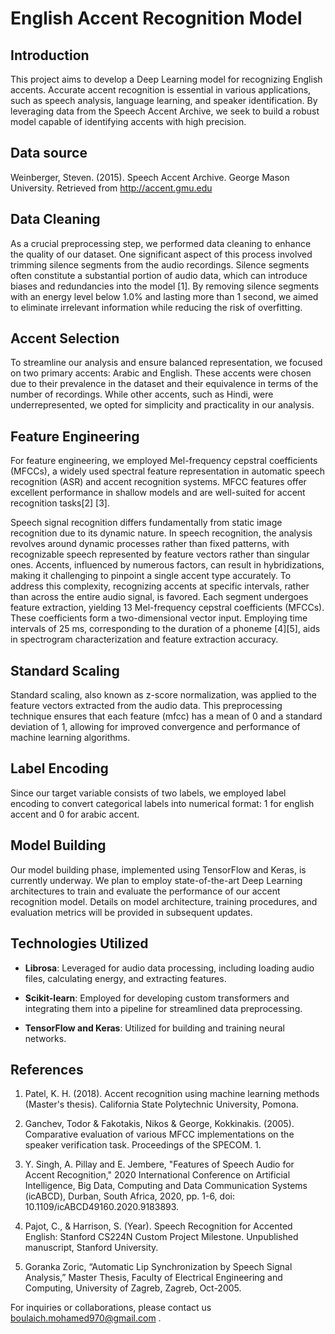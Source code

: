 # English Accent Recognition Model

## Introduction

This project aims to develop a Deep Learning model for recognizing English accents. Accurate accent recognition is essential in various applications, such as speech analysis, language learning, and speaker identification. By leveraging data from the Speech Accent Archive, we seek to build a robust model capable of identifying accents with high precision.

## Data source

Weinberger, Steven. (2015). Speech Accent Archive. George Mason University. Retrieved from http://accent.gmu.edu 

## Data Cleaning

As a crucial preprocessing step, we performed data cleaning to enhance the quality of our dataset. One significant aspect of this process involved trimming silence segments from the audio recordings. Silence segments often constitute a substantial portion of audio data, which can introduce biases and redundancies into the model [1]. By removing silence segments with an energy level below 1.0% and lasting more than 1 second, we aimed to eliminate irrelevant information while reducing the risk of overfitting.


## Accent Selection

To streamline our analysis and ensure balanced representation, we focused on two primary accents: Arabic and English. These accents were chosen due to their prevalence in the dataset and their equivalence in terms of the number of recordings. While other accents, such as Hindi, were underrepresented, we opted for simplicity and practicality in our analysis.

## Feature Engineering

For feature engineering, we employed Mel-frequency cepstral coefficients (MFCCs), a widely used spectral feature representation in automatic speech recognition (ASR) and accent recognition systems. MFCC features offer excellent performance in shallow models and are well-suited for accent recognition tasks[2] [3].

Speech signal recognition differs fundamentally from static image recognition due to its dynamic nature. In speech recognition, the analysis revolves around dynamic processes rather than fixed patterns, with recognizable speech represented by feature vectors rather than singular ones. Accents, influenced by numerous factors, can result in hybridizations, making it challenging to pinpoint a single accent type accurately. To address this complexity, recognizing accents at specific intervals, rather than across the entire audio signal, is favored. Each segment undergoes feature extraction, yielding 13 Mel-frequency cepstral coefficients (MFCCs). These coefficients form a two-dimensional vector input. Employing time intervals of 25 ms, corresponding to the duration of a phoneme [4][5], aids in spectrogram characterization and feature extraction accuracy.

## Standard Scaling

Standard scaling, also known as z-score normalization, was applied to the feature vectors extracted from the audio data. This preprocessing technique ensures that each feature (mfcc) has a mean of 0 and a standard deviation of 1, allowing for improved convergence and performance of machine learning algorithms.

## Label Encoding

Since our target variable consists of two labels, we employed label encoding to convert categorical labels into numerical format: 1 for english accent and 0 for arabic accent. 

## Model Building

Our model building phase, implemented using TensorFlow and Keras, is currently underway. We plan to employ state-of-the-art Deep Learning architectures to train and evaluate the performance of our accent recognition model. Details on model architecture, training procedures, and evaluation metrics will be provided in subsequent updates.


## Technologies Utilized

- **Librosa**: Leveraged for audio data processing, including loading audio files, calculating energy, and extracting features.
  
- **Scikit-learn**: Employed for developing custom transformers and integrating them into a pipeline for streamlined data preprocessing.
  
- **TensorFlow and Keras**: Utilized for building and training neural networks.

## References

1. Patel, K. H. (2018). Accent recognition using machine learning methods (Master's thesis). California State Polytechnic University, Pomona.

2. Ganchev, Todor & Fakotakis, Nikos & George, Kokkinakis. (2005). Comparative evaluation of various MFCC implementations on the speaker verification task. Proceedings of the SPECOM. 1. 

3. Y. Singh, A. Pillay and E. Jembere, "Features of Speech Audio for Accent Recognition," 2020 International Conference on Artificial Intelligence, Big Data, Computing and Data Communication Systems (icABCD), Durban, South Africa, 2020, pp. 1-6, doi: 10.1109/icABCD49160.2020.9183893. 

4. Pajot, C., & Harrison, S. (Year). Speech Recognition for Accented English: Stanford CS224N Custom Project Milestone. Unpublished manuscript, Stanford University.

5. Goranka Zoric, “Automatic Lip Synchronization by Speech Signal Analysis,” Master Thesis, Faculty of Electrical Engineering and Computing, University of Zagreb, Zagreb, Oct-2005.


For inquiries or collaborations, please contact us boulaich.mohamed970@gmail.com .
